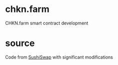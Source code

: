 # chkn.farm
CHKN.farm smart contract development

# source

Code from [SushiSwap](https://github.com/sushiswap/sushiswap/tree/26af8ce6d573346d06d254fe83248553523e1f96) with significant modifications
